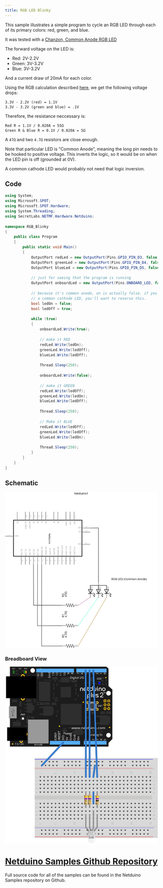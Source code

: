 ```yaml
---
title: RGB LED Blinky
---
```


This sample illustrates a simple program to cycle an RGB LED through each of its primary colors: red, green, and blue.

It was tested with a [Chanzon, Common Anode RGB LED](https://www.amazon.com/gp/product/B01C19ENFK/ref=oh_aui_detailpage_o04_s01?ie=UTF8&psc=1 )

The forward voltage on the LED is: 

 * Red: 2V-2.2V
 * Green: 3V-3.2V
 * Blue: 3V-3.2V

And a current draw of 20mA for each color.

Using the RGB calculation described [here](/Hardware/Reference/Components/LEDs/Driving_w_Resistor/), we get the following voltage drops:

```
3.3V - 2.2V (red) = 1.1V
3.3V - 3.2V (green and blue) = .1V
```

Therefore, the resistance neccessary is:

```
Red R = 1.1V / 0.020A = 55Ω
Green R & Blue R = 0.1V / 0.020A = 5Ω
```

A `47Ω` and two `4.7Ω` resistors are close enough.

Note that particular LED is "Common Anode", meaning the long pin needs to be hooked to positive voltage. This inverts the logic, so it would be on when the LED pin is off (grounded at 0V).

A common cathode LED would probably not need that logic inversion.

## Code

```csharp
using System;
using Microsoft.SPOT;
using Microsoft.SPOT.Hardware;
using System.Threading;
using SecretLabs.NETMF.Hardware.Netduino;

namespace RGB_Blinky
{
    public class Program
    {
        public static void Main()
        {
            OutputPort redLed = new OutputPort(Pins.GPIO_PIN_D3, false);
            OutputPort greenLed = new OutputPort(Pins.GPIO_PIN_D4, false);
            OutputPort blueLed = new OutputPort(Pins.GPIO_PIN_D5, false);

            // just for seeing that the program is running
            OutputPort onboardLed = new OutputPort(Pins.ONBOARD_LED, false);

            // because it's common anode, on is actually false. if you're using
            // a common cathode LED, you'll want to reverse this.
            bool ledOn = false;
            bool ledOff = true;

            while (true)
            {
                onboardLed.Write(true);
                  
                // make it RED
                redLed.Write(ledOn);
                greenLed.Write(ledOff);
                blueLed.Write(ledOff);

                Thread.Sleep(250);

                onboardLed.Write(false);

                // make it GREEN
                redLed.Write(ledOff);
                greenLed.Write(ledOn);
                blueLed.Write(ledOff);

                Thread.Sleep(250);

                // Make it BLUE
                redLed.Write(ledOff);
                greenLed.Write(ledOff);
                blueLed.Write(ledOn);

                Thread.Sleep(250);
            }
        }
    }
}
```

## Schematic

![](RGB_Blinky_schem.svg)

### Breadboard View

![](RGB_Blinky_bb.svg)


# [Netduino Samples Github Repository](https://github.com/WildernessLabs/Netduino_Samples)

Full source code for all of the samples can be found in the Netduino Samples repository on Github.